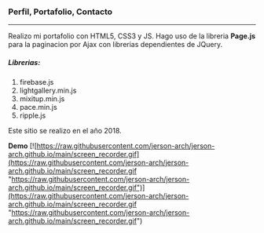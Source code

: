 ### Perfil, Portafolio, Contacto
------------
Realizo mi portafolio con HTML5, CSS3 y JS. 
Hago uso de la libreria **Page.js** para la paginacion por Ajax con librerias dependientes de JQuery.

#####  Librerias:
1. firebase.js
2. lightgallery.min.js
3. mixitup.min.js
4. pace.min.js
5. ripple.js

Este sitio se realizo en el año 2018.

**Demo**
[![https://raw.githubusercontent.com/jerson-arch/jerson-arch.github.io/main/screen_recorder.gif](https://raw.githubusercontent.com/jerson-arch/jerson-arch.github.io/main/screen_recorder.gif "https://raw.githubusercontent.com/jerson-arch/jerson-arch.github.io/main/screen_recorder.gif")](https://raw.githubusercontent.com/jerson-arch/jerson-arch.github.io/main/screen_recorder.gif "https://raw.githubusercontent.com/jerson-arch/jerson-arch.github.io/main/screen_recorder.gif")